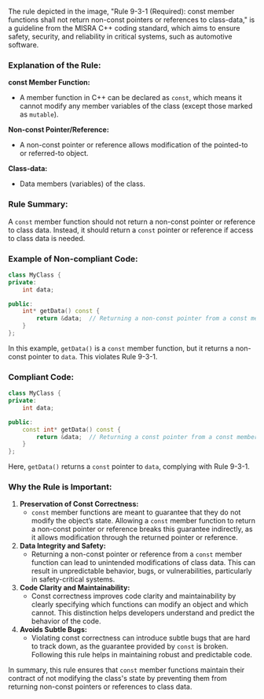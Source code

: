 
The rule depicted in the image, "Rule 9-3-1 (Required): const member functions shall not return non-const pointers or references to class-data," is a guideline from the MISRA C++ coding standard, which aims to ensure safety, security, and reliability in critical systems, such as automotive software.

### Explanation of the Rule:

**const Member Function:**

- A member function in C++ can be declared as `const`, which means it cannot modify any member variables of the class (except those marked as `mutable`).

**Non-const Pointer/Reference:**

- A non-const pointer or reference allows modification of the pointed-to or referred-to object.

**Class-data:**

- Data members (variables) of the class.

### Rule Summary:

A `const` member function should not return a non-const pointer or reference to class data. Instead, it should return a `const` pointer or reference if access to class data is needed.

### Example of Non-compliant Code:

```cpp
class MyClass {
private:
    int data;

public:
    int* getData() const {
        return &data;  // Returning a non-const pointer from a const member function
    }
};
```
In this example, `getData()` is a `const` member function, but it returns a non-const pointer to `data`. This violates Rule 9-3-1.

### Compliant Code:
```cpp
class MyClass {
private:
    int data;

public:
    const int* getData() const {
        return &data;  // Returning a const pointer from a const member function
    }
};
```
Here, `getData()` returns a `const` pointer to `data`, complying with Rule 9-3-1.

### Why the Rule is Important:

1. **Preservation of Const Correctness:**
    - `const` member functions are meant to guarantee that they do not modify the object’s state. Allowing a `const` member function to return a non-const pointer or reference breaks this guarantee indirectly, as it allows modification through the returned pointer or reference.
2. **Data Integrity and Safety:**
    - Returning a non-const pointer or reference from a `const` member function can lead to unintended modifications of class data. This can result in unpredictable behavior, bugs, or vulnerabilities, particularly in safety-critical systems.
3. **Code Clarity and Maintainability:**
    - Const correctness improves code clarity and maintainability by clearly specifying which functions can modify an object and which cannot. This distinction helps developers understand and predict the behavior of the code.
4. **Avoids Subtle Bugs:**
    - Violating const correctness can introduce subtle bugs that are hard to track down, as the guarantee provided by `const` is broken. Following this rule helps in maintaining robust and predictable code.

In summary, this rule ensures that `const` member functions maintain their contract of not modifying the class's state by preventing them from returning non-const pointers or references to class data.




